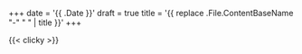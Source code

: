 +++
date = '{{ .Date }}'
draft = true
title = '{{ replace .File.ContentBaseName "-" " " | title }}'
+++


{{< clicky >}}